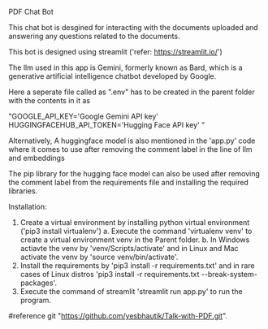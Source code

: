 PDF Chat Bot 

This chat bot is desgined for interacting with the documents uploaded and answering any questions related to the documents.

This bot is designed using streamlit ('refer: https://streamlit.io/')

The llm used in this app is Gemini, formerly known as Bard, which is a generative artificial intelligence chatbot developed by Google.

Here a seperate file called as ".env" has to be created in the parent folder with the contents in it as 

"GOOGLE_API_KEY='Google Gemini API key'
HUGGINGFACEHUB_API_TOKEN='Hugging Face API key' "

Alternatively, A huggingface model is also mentioned in the 'app.py' code where it comes to use after removing the comment label in the line of llm and embeddings

The pip library for the hugging face model can also be used after removing the comment label from the requirements file and installing the required libraries.

Installation:

1. Create a virtual environment by installing python virtual environment ('pip3 install virtualenv')
	a. Execute the command 'virtualenv venv' to create a virtual environment venv in the Parent folder.
	b. In Windows actiavte the venv by 'venv/Scripts/activate' and in Linux and Mac activate the venv by 'source venv/bin/activate'.
2. Install the requirements by 'pip3 install -r requirements.txt' and in rare cases of Linux distros 'pip3 install -r requirements.txt --break-system-packages'.
3. Execute the command of streamlit 'streamlit run app.py' to run the program.




#reference git "https://github.com/yesbhautik/Talk-with-PDF.git".
